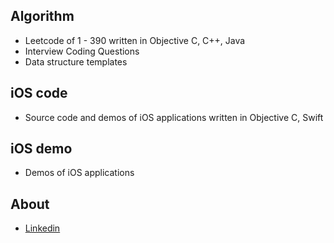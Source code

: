 ## Algorithm

* Leetcode of 1 - 390 written in Objective C, C++, Java
* Interview Coding Questions
* Data structure templates

## iOS code

* Source code and demos of iOS applications written in Objective C, Swift

## iOS demo

* Demos of iOS applications

## About
* [Linkedin](https://www.linkedin.com/in/zehuazhang/) 
